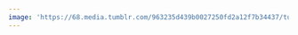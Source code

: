 ```yaml
---
image: 'https://68.media.tumblr.com/963235d439b0027250fd2a12f7b34437/tumblr_o8cda79GuO1tbdx3so1_1280.jpg'
---
```

